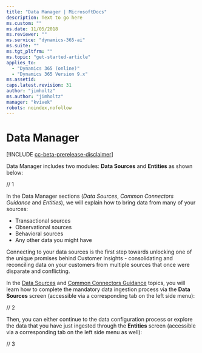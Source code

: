 ```yaml
---
title: "Data Manager | MicrosoftDocs"
description: Text to go here
ms.custom: ""
ms.date: 11/05/2018
ms.reviewer: ""
ms.service: "dynamics-365-ai"
ms.suite: ""
ms.tgt_pltfrm: ""
ms.topic: "get-started-article"
applies_to: 
  - "Dynamics 365 (online)"
  - "Dynamics 365 Version 9.x"
ms.assetid: 
caps.latest.revision: 31
author: "jimholtz"
ms.author: "jimholtz"
manager: "kvivek"
robots: noindex,nofollow
---
```

# Data Manager

[!INCLUDE [cc-beta-prerelease-disclaimer](../includes/cc-beta-prerelease-disclaimer.md)]

Data Manager includes two modules: **Data Sources** and **Entities** as shown below:

// 1

In the Data Manager sections (*Data Sources*, *Common Connectors Guidance* and *Entities*), we will explain how to bring data from many of your sources: 

- Transactional sources
- Observational sources
- Behavioral sources
- Any other data you might have 

Connecting to your data sources is the first step towards unlocking one of the unique promises behind Customer Insights - consolidating and reconciling data on your customers from multiple sources that once were disparate and conflicting. 

In the [Data Sources](pm-data-sources.md) and [Common Connectors Guidance](pm-common-connectors.md) topics, you will learn how to complete the mandatory data ingestion process via the **Data Sources** screen (accessible via a corresponding tab on the left side menu): 

// 2

Then, you can either continue to the data configuration process or explore the data that you have just ingested through the **Entities** screen (accessible via a corresponding tab on the left side menu as well):

// 3




